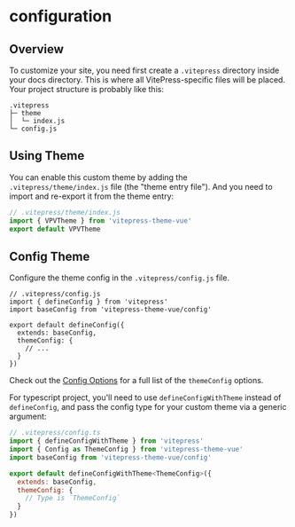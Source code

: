 # configuration

## Overview

To customize your site, you need first create a `.vitepress` directory inside your docs directory. This is where all VitePress-specific files will be placed. Your project structure is probably like this:

```
.vitepress
├─ theme
│  └─ index.js
└─ config.js
```

## Using Theme

You can enable this custom theme by adding the `.vitepress/theme/index.js` file (the "theme entry file"). And you need to import and re-export it from the theme entry:

```js
// .vitepress/theme/index.js
import { VPVTheme } from 'vitepress-theme-vue'
export default VPVTheme
```

## Config Theme

Configure the theme config in the `.vitepress/config.js` file.

```js{3,6,7}
// .vitepress/config.js
import { defineConfig } from 'vitepress'
import baseConfig from 'vitepress-theme-vue/config'

export default defineConfig({
  extends: baseConfig,
  themeConfig: {
    // ...
  }
})

```

Check out the [Config Options](/guide/theme-config-options) for a full list of the `themeConfig` options.


For typescript project, you'll need to use `defineConfigWithTheme` instead of `defineConfig`, and pass the config type for your custom theme via a generic argument:


```js
// .vitepress/config.ts
import { defineConfigWithTheme } from 'vitepress'
import { Config as ThemeConfig } from 'vitepress-theme-vue'
import baseConfig from 'vitepress-theme-vue/config'

export default defineConfigWithTheme<ThemeConfig>({
  extends: baseConfig,
  themeConfig: {
    // Type is `ThemeConfig`
  }
})

```

